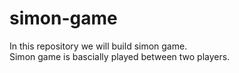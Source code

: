 # simon-game
In this repository we will build simon game.
<br>
Simon game is bascially played between two players.
